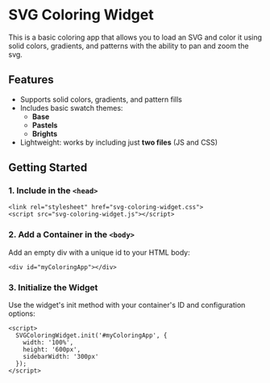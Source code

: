 # SVG Coloring Widget

This is a basic coloring app that allows you to load an SVG and color it using solid colors, gradients, and patterns with the ability to pan and zoom the svg.

## Features

- Supports solid colors, gradients, and pattern fills
- Includes basic swatch themes:
  - **Base**
  - **Pastels**
  - **Brights**
- Lightweight: works by including just **two files** (JS and CSS)

## Getting Started

### 1. Include in the `<head>`

```
<link rel="stylesheet" href="svg-coloring-widget.css">
<script src="svg-coloring-widget.js"></script>
```

### 2. Add a Container in the `<body>`
Add an empty div with a unique id to your HTML body:
```
<div id="myColoringApp"></div>
```

### 3. Initialize the Widget
Use the widget's init method with your container's ID and configuration options:
```
<script>
  SVGColoringWidget.init('#myColoringApp', {
    width: '100%',
    height: '600px',
    sidebarWidth: '300px'
  });
</script>
```
